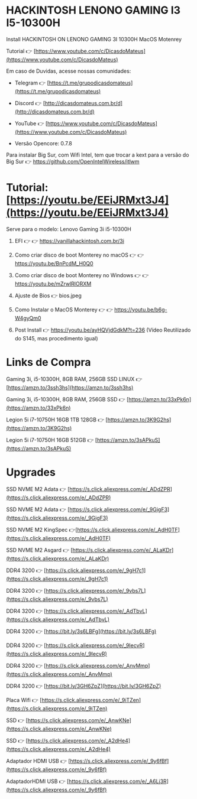 # HACKINTOSH LENONO GAMING I3 I5-10300H
Install HACKINTOSH ON LENONO GAMING 3I 10300H MacOS Motenrey

Tutorial 👉 [https://www.youtube.com/c/DicasdoMateus](https://www.youtube.com/c/DicasdoMateus)


Em caso de Duvidas, acesse nossas comunidades:

*   Telegram 👉 [https://t.me/grupodicasdomateus](https://t.me/grupodicasdomateus)
*   Discord 👉 [http://dicasdomateus.com.br/d](http://dicasdomateus.com.br/d)
*   YouTube 👉 [https://www.youtube.com/c/DicasdoMateus](https://www.youtube.com/c/DicasdoMateus)


*   Versão Opencore: 0.7.8
  
  
Para instalar Big Sur, com Wifi Intel, tem que trocar a kext para a versão do Big Sur 👉 [https://github.com/OpenIntelWireless/itlwm 
](https://github.com/OpenIntelWireless/itlwm)

# Tutorial: [https://youtu.be/EEiJRMxt3J4](https://youtu.be/EEiJRMxt3J4)

Serve para o modelo: Lenovo Gaming 3i i5-10300H

1) EFI  👉 👉  https://vanillahackintosh.com.br/3i 

2) Como criar disco de boot Monterey no macOS   👉 👉 https://youtu.be/BnPcdM_H0Q0
2) Como criar disco de boot Monterey  no Windows 👉 👉 https://youtu.be/mZrwlRlORXM

3) Ajuste de Bios 👉 bios.jpeg

4) Como Instalar o MacOS Monterey 👉 👉 https://youtu.be/b6g-W4gyQm0

 5) Post Install 👉 https://youtu.be/ayHQVjdGdkM?t=236 (Vídeo Reutilizado do S145, mas procedimento igual)


# Links de Compra

Gaming 3i,  i5-10300H, 8GB RAM, 256GB SSD LINUX 👉 [https://amzn.to/3ssh3hs](https://amzn.to/3ssh3hs)

Gaming 3i, i5-10300H, 8GB RAM, 256GB SSD 👉 [https://amzn.to/33xPk6n](https://amzn.to/33xPk6n)

Legion 5i i7-10750H 16GB 1TB 128GB 👉 [https://amzn.to/3K9G2hs](https://amzn.to/3K9G2hs)

Legion 5i i7-10750H 16GB 512GB 👉 [https://amzn.to/3sAPkuS](https://amzn.to/3sAPkuS)

# Upgrades

SSD NVME M2  Adata 👉 [https://s.click.aliexpress.com/e/_ADdZPR](https://s.click.aliexpress.com/e/_ADdZPR)

SSD NVME M2 Adata 👉 [https://s.click.aliexpress.com/e/_9GigF3](https://s.click.aliexpress.com/e/_9GigF3)

SSD NVME M2  KingSpec 👉[https://s.click.aliexpress.com/e/_AdH0TF](https://s.click.aliexpress.com/e/_AdH0TF)

SSD NVME M2  Asgard 👉 [https://s.click.aliexpress.com/e/_ALaKDr](https://s.click.aliexpress.com/e/_ALaKDr)


DDR4 3200 👉 [https://s.click.aliexpress.com/e/_9gH7c1](https://s.click.aliexpress.com/e/_9gH7c1)

DDR4 3200 👉 [https://s.click.aliexpress.com/e/_9vbs7L](https://s.click.aliexpress.com/e/_9vbs7L)

DDR4 3200 👉 [https://s.click.aliexpress.com/e/_AdTbvL](https://s.click.aliexpress.com/e/_AdTbvL)

DDR4 3200 👉 [https://bit.ly/3s6LBFg](https://bit.ly/3s6LBFg)

DDR4 3200 👉 [https://s.click.aliexpress.com/e/_9IecvR](https://s.click.aliexpress.com/e/_9IecvR)

DDR4 3200 👉 [https://s.click.aliexpress.com/e/_AnvMmp](https://s.click.aliexpress.com/e/_AnvMmp)

DDR4 3200 👉 [https://bit.ly/3GH6ZpZ](https://bit.ly/3GH6ZpZ)

Placa Wifi  👉 [https://s.click.aliexpress.com/e/_9iTZen](https://s.click.aliexpress.com/e/_9iTZen)

SSD 👉 [https://s.click.aliexpress.com/e/_AnwKNe](https://s.click.aliexpress.com/e/_AnwKNe)

SSD 👉 [https://s.click.aliexpress.com/e/_A2dHe4](https://s.click.aliexpress.com/e/_A2dHe4)


Adaptador HDMI USB 👉 [https://s.click.aliexpress.com/e/_9y6fBf](https://s.click.aliexpress.com/e/_9y6fBf)

AdaptadorHDMI USB 👉 [https://s.click.aliexpress.com/e/_A6Lj3R](https://s.click.aliexpress.com/e/_9y6fBf)




